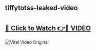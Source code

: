 ## tiffytotss-leaked-video 

# <h2><a href="http://freeplayer.one?title=tiffytotss-leaked-video&ref=21J">🔗 Click to Watch 👉🔴 VIDEO</a></h2>

<a href="http://freeplayer.one?title=tiffytotss-leaked-video&ref=21J" rel="nofollow" data-target="animated-image.originalLink"><img src="https://i.ibb.co.com/xMMVF88/686577567.gif" alt="Viral Video Original" style="max-width: 100%; display: inline-block;" data-target="animated-image.originalImage"></a>

